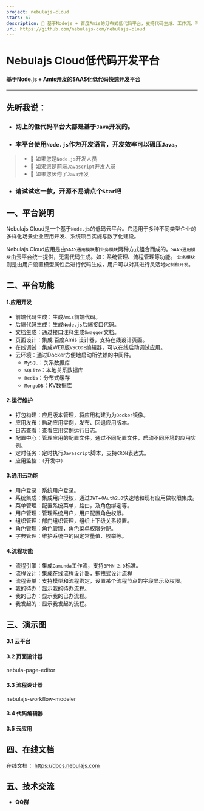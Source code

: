 ```yaml
---
project: nebulajs-cloud
stars: 67
description: 🚀 基于Nodejs + 百度Amis的分布式低代码平台，支持代码生成、工作流、可视化页面设计等功能。简单易用，可大幅度提高应用开发效率。/ lowcode fullstack platform
url: https://github.com/nebulajs-com/nebulajs-cloud
---
```


Nebulajs Cloud低代码开发平台
=====================

#### 基于Node.js + Amis开发的SAAS化低代码快速开发平台

* * *

先听我说：
-----

-   ### 网上的低代码平台大都是基于`Java`开发的。
    
-   ### 本平台使用`Node.js`作为开发语言，开发效率可以碾压`Java`。
    

> -   🍎 如果您是`Node.js`开发人员
> -   🍐 如果您是前端`Javascript`开发人员
> -   🍑 如果您厌倦了`Java`开发

-   ### 请试试这一款，开源不易请点个`Star`吧
    

一、平台说明
------

Nebulajs Cloud是一个基于`Node.js`的低码云平台。它适用于多种不同类型企业的多样化场景企业应用开发、系统项目实施与数字化建设。

Nebulajs Cloud应用是由`SAAS通用模块`和`业务模块`两种方式组合而成的。`SAAS通用模块`由云平台统一提供，无需代码生成。如：系统管理、流程管理等功能。 `业务模块`则是由用户设置模型属性后进行代码生成，用户可以对其进行灵活地`定制和开发`。

二、平台功能
------

#### 1.应用开发

-   前端代码生成：生成`Amis`前端代码。
-   后端代码生成：生成`Node.js`后端接口代码。
-   文档生成：通过接口注释生成`Swagger`文档。
-   页面设计：集成 百度Amis 设计器，支持在线设计页面。
-   在线调试：集成WEB版`VSCODE`编辑器，可以在线启动调试应用。
-   云环境：通过Docker方便地启动所依赖的中间件。
    -   `MySQL`：关系数据库
    -   `SQLite`：本地关系数据库
    -   `Redis`：分布式缓存
    -   `MongoDB`：KV数据库

#### 2.运行维护

-   打包构建：应用版本管理，将应用构建为为`Docker`镜像。
-   应用发布：启动应用实例，发布、回退应用版本。
-   日志查看：查看应用实例运行日志。
-   配置中心：管理应用的配置文件。通过不同配置文件，启动不同环境的应用实例。
-   定时任务：定时执行`Javascript`脚本，支持`CRON`表达式。
-   应用监控：（开发中）

#### 3.通用云功能

-   用户登录：系统用户登录。
-   系统集成：集成用户授权，通过`JWT`+`OAuth2.0`快速地和现有应用做权限集成。
-   菜单管理：配置系统菜单，路由，及角色绑定等。
-   用户管理：管理系统用户，用户配置角色权限。
-   组织管理：部门组织管理，组织上下级关系设置。
-   角色管理：角色管理，角色菜单权限分配。
-   字典管理：维护系统中的固定常量值、枚举等。

#### 4.流程功能

-   流程引擎：集成`Camunda`工作流，支持`BPMN 2.0`标准。
-   流程设计：集成在线流程设计器，拖拽式设计流程
-   流程表单：支持模型和流程绑定，设置某个流程节点的字段显示及权限。
-   我的待办：显示我的待办流程。
-   我的已办：显示我的已办流程。
-   我发起的：显示我发起的流程。

三、演示图
-----

#### 3.1 云平台

#### 3.2 页面设计器

nebula-page-editor

#### 3.3 流程设计器

nebulajs-workflow-modeler

#### 3.4 代码编辑器

#### 3.5 云应用

四、在线文档
------

在线文档： https://docs.nebulajs.com

五、技术交流
------

-   **QQ群**
